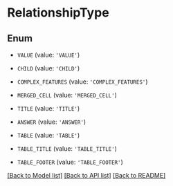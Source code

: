 # RelationshipType


## Enum

* `VALUE` (value: `'VALUE'`)

* `CHILD` (value: `'CHILD'`)

* `COMPLEX_FEATURES` (value: `'COMPLEX_FEATURES'`)

* `MERGED_CELL` (value: `'MERGED_CELL'`)

* `TITLE` (value: `'TITLE'`)

* `ANSWER` (value: `'ANSWER'`)

* `TABLE` (value: `'TABLE'`)

* `TABLE_TITLE` (value: `'TABLE_TITLE'`)

* `TABLE_FOOTER` (value: `'TABLE_FOOTER'`)

[[Back to Model list]](../README.md#documentation-for-models) [[Back to API list]](../README.md#documentation-for-api-endpoints) [[Back to README]](../README.md)


